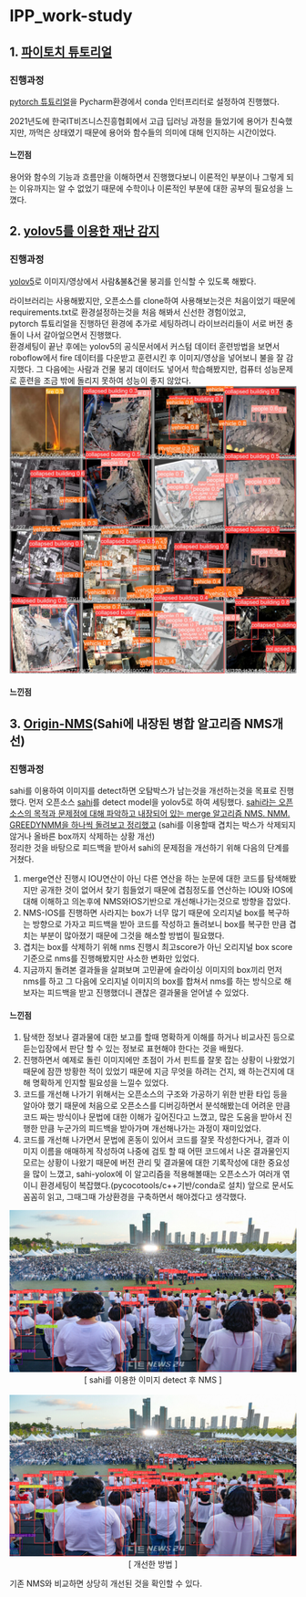 # IPP_work-study

## 1. [파이토치 튜토리얼](https://github.com/KangHongJun/IPP_Xiilab/tree/main/pytorch)

### 진행과정
 [pytorch 튜툐리얼](https://tutorials.pytorch.kr/beginner/basics/quickstart_tutorial.html)을 Pycharm환경에서 conda 인터프리터로 설정하여 진행했다. 

2021년도에 한국IT비즈니스진흥협회에서 고급 딥러닝 과정을 들었기에 용어가 친숙했지만, 까먹은 상태였기 때문에 용어와 함수들의 의미에 대해 인지하는 시간이었다.

#### 느낀점
 용어와 함수의 기능과 흐름만을 이해하면서 진행했다보니 이론적인 부분이나 그렇게 되는 이유까지는 알 수 없었기 때문에 수학이나 이론적인 부분에 대한 공부의 필요성을 느꼈다.


## 2. [yolov5를 이용한 재난 감지](https://github.com/KangHongJun/IPP_Xiilab/tree/main/collapse_data_train)

### 진행과정
[yolov5](https://github.com/ultralytics/yolov5)로 이미지/영상에서 사람&불&건물 붕괴를 인식할 수 있도록 해봤다.

 라이브러리는 사용해봤지만, 오픈소스를 clone하여 사용해보는것은 처음이었기 때문에 requirements.txt로 환경설정하는것을 처음 해봐서 신선한 경험이었고,<br>
pytorch 튜툐리얼을 진행하던 환경에 추가로 세팅하려니 라이브러리들이 서로 버전 충돌이 나서 갈아엎으면서 진행했다.<br>
 환경세팅이 끝난 후에는 yolov5의 공식문서에서 커스텀 데이터 훈련방법을 보면서 roboflow에서 fire 데이터를 다운받고 훈련시킨 후 이미지/영상을 넣어보니 불을 잘 감지했다.
그 다음에는 사람과 건물 붕괴 데이터도 넣어서 학습해봤지만, 컴퓨터 성능문제로 훈련을 조금 밖에 돌리지 못하여 성능이 좋지 않았다.
<img src="https://github.com/KangHongJun/IPP_Xiilab/blob/main/collapse_data_train/val_batch0_pred.jpg">

#### 느낀점


## 3. [Origin-NMS](https://github.com/KangHongJun/Origin-NMS)(Sahi에 내장된 병합 알고리즘 NMS개선)

### 진행과정
sahi를 이용하여 이미지를 detect하면 오탐박스가 남는것을 개선하는것을 목표로 진행했다.
 먼저 오픈소스 [sahi](https://github.com/obss/sahi)를 detect model을 yolov5로 하여 세팅했다.
 [sahi라는 오픈소스의 목적과 문제점에 대해 파악하고 내장되어 있는 merge 알고리즘 NMS. NMM. GREEDYNMM을 하나씩 돌려보고 정리했고](https://github.com/KangHongJun/IPP_Xiilab/tree/main/sahi_improve/search) (sahi를 이용할때 겹치는 박스가 삭제되지 않거나 올바른 box까지 삭제하는 상황 개선)<br>
정리한 것을 바탕으로 피드백을 받아서 sahi의 문제점을 개선하기 위해 다음의 단계를 거쳤다.<br>
1. merge연산 진행시 IOU연산이 아닌 다른 연산을 하는 눈문에 대한 코드를 탐색해봤지만 공개한 것이 없어서 찾기 힘들었기 때문에 겹침정도를 연산하는 IOU와 IOS에 대해 이해하고 의논후에 NMS와IOS기반으로 개선해나가는것으로 방향을 잡았다.<br>
2. NMS-IOS를 진행하면 사라지는 box가 너무 많기 때문에 오리지널 box를 복구하는 방향으로 가자고 피드백을 받아 코드를 작성하고 돌려보니 box를 복구한 만큼 겹치는 부분이 많아졌기 때문에 그것을 해소할 방법이 필요했다. <br>
3. 겹치는 box를 삭제하기 위해 nms 진행시 최고score가 아닌 오리지널 box score기준으로 nms를 진행해봤지만 사소한 변화만 있었다.
4. 지금까지 돌려본 결과들을 살펴보며 고민끝에 슬라이싱 이미지의 box끼리 먼저 nms를 하고 그 다음에 오리지널 이미지의 box를 합쳐서 nms를 하는 방식으로 해보자는 피드백을 받고 진행했더니 괜찮은 결과물을 얻어낼 수 있었다.

#### 느낀점
1. 탐색한 정보나 결과물에 대한 보고를 할때 명확하게 이해를 하거나 비교사진 등으로 듣는입장에서 판단 할 수 있는 정보로 표현해야 한다는 것을 배웠다.
2. 진행하면서 예제로 돌린 이미지에만 초점이 가서 핀트를 잘못 잡는 상황이 나왔었기 때문에 잠깐 방황한 적이 있었기 때문에 지금 무엇을 하려는 건지, 왜 하는건지에 대해 명확하게 인지할 필요성을 느낄수 있었다. 
3. 코드를 개선해 나가기 위해서는 오픈소스의 구조와 가공하기 위한 반환 타입 등을 알아야 했기 때문에 처음으로 오픈소스를 디버깅하면서 분석해봤는데 어려운 만큼 코드 짜는 방식이나 문법에 대한 이해가 깊어진다고 느꼈고, 많은 도움을 받아서 진행한 만큼 누군가의 피드백을 받아가며 개선해나가는 과정이 재미있었다.
4. 코드를 개선해 나가면서 문법에 혼동이 있어서 코드를 잘못 작성한다거나, 결과 이미지 이름을 애매하게 작성하여 나중에 검토 할 때 어떤 코드에서 나온 결과물인지 모르는 상황이 나왔기 때문에 버전 관리 및 결과물에 대한 기록작성에 대한 중요성을 많이 느꼈고, sahi-yolox에 이 알고리즘을 적용해볼때는 오픈소스가 여러개 엮이니 환경세팅이 복잡했다.(pycocotools/c++기반/conda로 설치) 앞으로 문서도 꼼꼼히 읽고, 그때그때 가상환경을 구축하면서 해야겠다고 생각했다.
 
 
 <p float="left">
    <div align = "center">
       <img src="https://github.com/KangHongJun/Origin-NMS/blob/main/Images/NMS_yolov5m.png"><br>
     [ sahi를 이용한 이미지 detect 후 NMS ]<br><br>
       <img src="https://github.com/KangHongJun/Origin-NMS/blob/main/Images/Origin_NMS_yolov5m.png"><br>
     [ 개선한 방법 ]
    </div>
  </p>
  기존 NMS와 비교하면 상당히 개선된 것을 확인할 수 있다.


